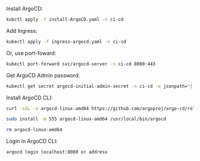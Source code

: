 Install ArgoCD:
```bash
kubctl apply -f install-ArgoCD.yaml -n ci-cd
```
Add Ingress:
```bash
kubectl apply -f ingress-argocd.yaml -n ci-cd
```
Or, use port-foward:
```bash
kubectl port-forward svc/argocd-server -n ci-cd 8080:443
```

Get ArgoCD Admin password: 

```bash
kubectl get secret argocd-initial-admin-secret -n ci-cd -o jsonpath="{.data.password}" | base64 -d
```
Install ArgoCD CLI: 

```bash
curl -sSL -o argocd-linux-amd64 https://github.com/argoproj/argo-cd/releases/latest/download/argocd-linux-amd64

sudo install -m 555 argocd-linux-amd64 /usr/local/bin/argocd

rm argocd-linux-amd64
```


Login in ArgoCD CLI:

```bash
argocd login localhost:8080 or address
```